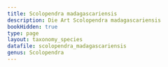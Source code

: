 ```yaml
---
title: Scolopendra madagascariensis
description: Die Art Scolopendra madagascariensis
bookHidden: true
type: page
layout: taxonomy_species
datafile: scolopendra_madagascariensis
genus: Scolopendra
---
```


